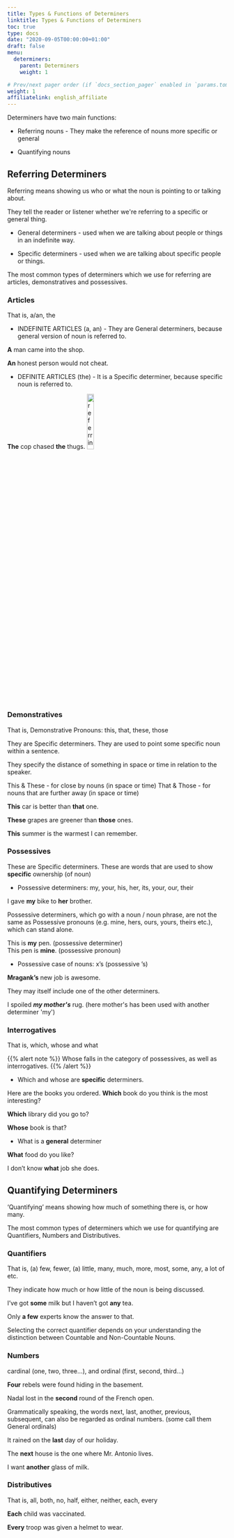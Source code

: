 ```yaml
---
title: Types & Functions of Determiners
linktitle: Types & Functions of Determiners
toc: true
type: docs
date: "2020-09-05T00:00:00+01:00"
draft: false
menu:
  determiners:
    parent: Determiners
    weight: 1

# Prev/next pager order (if `docs_section_pager` enabled in `params.toml`)
weight: 1
affiliatelink: english_affiliate
---
```


Determiners have two main functions: 

* Referring nouns - They make the reference of nouns more specific or general 

* Quantifying nouns

## Referring Determiners

Referring means showing us who or what the noun is pointing to or talking about. 

They tell the reader or listener whether we're referring to a specific or general thing. 

* General determiners - used when we are talking about people or things in an indefinite way.

* Specific determiners - used when we are talking about specific people or things.

The most common types of determiners which we use for referring are articles, demonstratives and possessives.

### Articles

That is, a/an, the

* INDEFINITE ARTICLES (a, an) - They are General determiners, because general version of noun is referred to.

<b>A</b> man came into the shop.

<b>An</b> honest person would not cheat.

* DEFINITE ARTICLES (the) - It is a Specific determiner, because specific noun is referred to.

<b>The</b> cop chased <b>the</b> thugs.
<img src="../../../media/determiner/referring-determiner-the.png" alt="referring determiner the" style="width:18%;height:18%;">

### Demonstratives 

That is, Demonstrative Pronouns: this, that, these, those

They are Specific determiners. They are used to point some specific noun within a sentence. 

They specify the distance of something in space or time in relation to the speaker. 

This & These - for close by nouns (in space or time)
That & Those - for nouns that are further away (in space or time)

<b>This</b> car is better than <b>that</b> one.

<b>These</b> grapes are greener than <b>those</b> ones.

<b>This</b> summer is the warmest I can remember.

### Possessives

These are Specific determiners. These are words that are used to show <strong>specific</strong> ownership (of noun) 

* Possessive determiners: my, your, his, her, its, your, our, their

I gave <b>my</b> bike to <b>her</b> brother.

Possessive determiners, which go with a noun / noun phrase, are not the same as Possessive pronouns (e.g. mine, hers, ours, yours, theirs etc.), which can stand alone. 

This is <b>my</b> pen. (possessive determiner) <br>
This pen is <b>mine</b>. (possessive pronoun)

* Possessive case of nouns: x’s (possessive ’s)

<b>Mragank’s</b> new job is awesome.

They may itself include one of the other determiners.

I spoiled ***my mother's*** rug. (here mother's has been used with another determiner 'my')

### Interrogatives

That is, which, whose and what 

{{% alert note %}}
Whose falls in the category of possessives, as well as interrogatives. 
{{% /alert %}}

* Which and whose are <strong>specific</strong> determiners. 

Here are the books you ordered. <b>Which</b> book do you think is the most interesting?

<b>Which</b> library did you go to?

<b>Whose</b> book is that? 

* What is a <strong>general</strong> determiner

<b>What</b> food do you like?

I don’t know <b>what</b> job she does.

## Quantifying Determiners

‘Quantifying’ means showing how much of something there is, or how many.

The most common types of determiners which we use for quantifying are Quantifiers, Numbers and Distributives.

### Quantifiers

That is, (a) few, fewer, (a) little, many, much, more, most, some, any, a lot of etc.

They indicate how much or how little of the noun is being discussed.

I’ve got <b>some</b> milk but I haven’t got <b>any</b> tea.

Only <b>a few</b> experts know the answer to that.

Selecting the correct quantifier depends on your understanding the distinction between Countable and Non-Countable Nouns. 

### Numbers

cardinal (one, two, three…), and ordinal (first, second, third…)

<b>Four</b> rebels were found hiding in the basement.

Nadal lost in the <b>second</b> round of the French open.

Grammatically speaking, the words next, last, another, previous, subsequent, can also be regarded as ordinal numbers. (some call them General ordinals)

It rained on the <b>last</b> day of our holiday.

The <b>next</b> house is the one where Mr. Antonio lives.

I want <b>another</b> glass of milk.

### Distributives 

That is, all, both, no, half, either, neither, each, every

<b>Each</b> child was vaccinated.

<b>Every</b> troop was given a helmet to wear.

